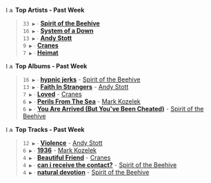 <!--START_LASTFM_ARTISTS:{"period": "7day", "rows": 5}-->
<a href="https://last.fm" target="_blank"><img src="https://user-images.githubusercontent.com/17434202/215290617-e793598d-d7c9-428f-9975-156db1ba89cc.svg" alt="Last.fm Logo" width="18" height="13"/></a> **Top Artists - Past Week**

> `33 ▶️` ∙ **[Spirit of the Beehive](https://www.last.fm/music/Spirit+of+the+Beehive)**<br/>
> `16 ▶️` ∙ **[System of a Down](https://www.last.fm/music/System+of+a+Down)**<br/>
> `13 ▶️` ∙ **[Andy Stott](https://www.last.fm/music/Andy+Stott)**<br/>
> `9 ▶️` ∙ **[Cranes](https://www.last.fm/music/Cranes)**<br/>
> `7 ▶️` ∙ **[Heimat](https://www.last.fm/music/Heimat)**<br/>
<!--END_LASTFM_ARTISTS-->

<!--START_LASTFM_ALBUMS:{"period": "7day", "rows": 5}-->
<a href="https://last.fm" target="_blank"><img src="https://user-images.githubusercontent.com/17434202/215290617-e793598d-d7c9-428f-9975-156db1ba89cc.svg" alt="Last.fm Logo" width="18" height="13"/></a> **Top Albums - Past Week**

> `16 ▶️` ∙ **[hypnic jerks](https://www.last.fm/music/Spirit+of+the+Beehive/hypnic+jerks)** - [Spirit of the Beehive](https://www.last.fm/music/Spirit+of+the+Beehive)<br/>
> `13 ▶️` ∙ **[Faith In Strangers](https://www.last.fm/music/Andy+Stott/Faith+In+Strangers)** - [Andy Stott](https://www.last.fm/music/Andy+Stott)<br/>
> `7 ▶️` ∙ **[Loved](https://www.last.fm/music/Cranes/Loved)** - [Cranes](https://www.last.fm/music/Cranes)<br/>
> `6 ▶️` ∙ **[Perils From The Sea](https://www.last.fm/music/Mark+Kozelek/Perils+From+The+Sea)** - [Mark Kozelek](https://www.last.fm/music/Mark+Kozelek)<br/>
> `6 ▶️` ∙ **[You Are Arrived (But You've Been Cheated)](https://www.last.fm/music/Spirit+of+the+Beehive/You+Are+Arrived+(But+You%27ve+Been+Cheated))** - [Spirit of the Beehive](https://www.last.fm/music/Spirit+of+the+Beehive)<br/>
<!--END_LASTFM_ALBUMS-->

<!--START_LASTFM_TRACKS:{"period": "7day", "rows": 5}-->
<a href="https://last.fm" target="_blank"><img src="https://user-images.githubusercontent.com/17434202/215290617-e793598d-d7c9-428f-9975-156db1ba89cc.svg" alt="Last.fm Logo" width="18" height="13"/></a> **Top Tracks - Past Week**

> `12 ▶️` ∙ **[Violence](https://www.last.fm/music/Andy+Stott/_/Violence)** - [Andy Stott](https://www.last.fm/music/Andy+Stott)<br/>
> `6 ▶️` ∙ **[1936](https://www.last.fm/music/Mark+Kozelek/_/1936)** - [Mark Kozelek](https://www.last.fm/music/Mark+Kozelek)<br/>
> `4 ▶️` ∙ **[Beautiful Friend](https://www.last.fm/music/Cranes/_/Beautiful+Friend)** - [Cranes](https://www.last.fm/music/Cranes)<br/>
> `4 ▶️` ∙ **[can i receive the contact?](https://www.last.fm/music/Spirit+of+the+Beehive/_/can+i+receive+the+contact%3F)** - [Spirit of the Beehive](https://www.last.fm/music/Spirit+of+the+Beehive)<br/>
> `4 ▶️` ∙ **[natural devotion](https://www.last.fm/music/Spirit+of+the+Beehive/_/natural+devotion)** - [Spirit of the Beehive](https://www.last.fm/music/Spirit+of+the+Beehive)<br/>
<!--END_LASTFM_TRACKS-->